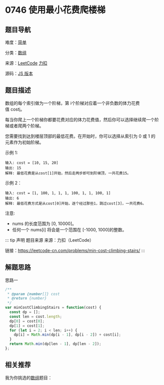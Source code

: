 # 0746 使用最小花费爬楼梯


## 题目导航

难度：[简单](/solution/easy/)

分类：[数组](/art/array.html)

来源：[LeetCode](https://leetcode.com/problems/min-cost-climbing-stairs/)  [力扣](https://leetcode-cn.com/problems/min-cost-climbing-stairs/)

源码：[JS 版本](https://github.com/swpuLeo/leetcode/blob/master/src/easy/0746-find-pivot-index.js)






## 题目描述

数组的每个索引做为一个阶梯，第 i个阶梯对应着一个非负数的体力花费值 cost[i](索引从0开始)。

每当你爬上一个阶梯你都要花费对应的体力花费值，然后你可以选择继续爬一个阶梯或者爬两个阶梯。

您需要找到达到楼层顶部的最低花费。在开始时，你可以选择从索引为 0 或 1 的元素作为初始阶梯。


示例 1:

```
输入: cost = [10, 15, 20]
输出: 15
解释: 最低花费是从cost[1]开始，然后走两步即可到阶梯顶，一共花费15。
```

示例 2：

```
输入: cost = [1, 100, 1, 1, 1, 100, 1, 1, 100, 1]
输出: 6
解释: 最低花费方式是从cost[0]开始，逐个经过那些1，跳过cost[3]，一共花费6。
```


注意:
- nums 的长度范围为 [0, 10000]。
- 任何一个 nums[i] 将会是一个范围在 [-1000, 1000]的整数。


::: tip 声明 题目来源
来源：力扣（LeetCode）

链接：https://leetcode-cn.com/problems/min-cost-climbing-stairs/
:::



## 解题思路


思路一

```js
/**
 * @param {number[]} cost
 * @return {number}
 */
var minCostClimbingStairs = function(cost) {
  const dp = [];
  const len = cost.length;
  dp[0] = cost[0];
  dp[1] = cost[1];
  for (let i = 2; i < len; i++) {
    dp[i] = Math.min(dp[i - 1], dp[i - 2]) + cost[i];
  }
  return Math.min(dp[len - 1], dp[len - 2]);
};
```





## 相关推荐

我为你挑选的[数组](/art/array.html)题目：
